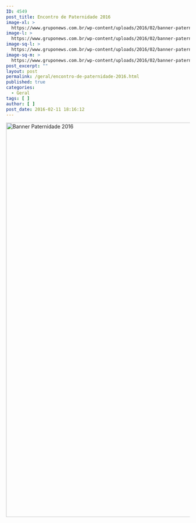 ```yaml
---
ID: 4549
post_title: Encontro de Paternidade 2016
image-xl: >
  https://www.gruponews.com.br/wp-content/uploads/2016/02/banner-paternidade-2016.jpg
image-l: >
  https://www.gruponews.com.br/wp-content/uploads/2016/02/banner-paternidade-2016-1280x720.jpg
image-sq-l: >
  https://www.gruponews.com.br/wp-content/uploads/2016/02/banner-paternidade-2016-1280x1080.jpg
image-sq-m: >
  https://www.gruponews.com.br/wp-content/uploads/2016/02/banner-paternidade-2016-720x720.jpg
post_excerpt: ""
layout: post
permalink: /geral/encontro-de-paternidade-2016.html
published: true
categories:
  - Geral
tags: [ ]
author: [ ]
post_date: 2016-02-11 18:16:12
---
```

<a href="http://www.gruponews.com.br/wp-content/uploads/2016/02/banner-paternidade-2016.jpg" rel="attachment wp-att-4548"><img class="aligncenter size-full wp-image-4548" src="http://www.gruponews.com.br/wp-content/uploads/2016/02/banner-paternidade-2016.jpg" alt="Banner Paternidade 2016" width="1920" height="1080" /></a>